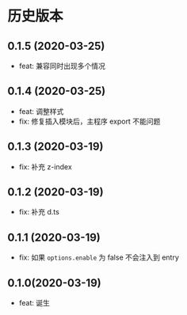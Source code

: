 # 历史版本
## 0.1.5 (2020-03-25)
* feat: 兼容同时出现多个情况

## 0.1.4 (2020-03-25)
* feat: 调整样式
* fix: 修复插入模块后，主程序 export 不能问题

## 0.1.3 (2020-03-19)
* fix: 补充 z-index
## 0.1.2 (2020-03-19)
* fix: 补充 d.ts
## 0.1.1 (2020-03-19)
* fix: 如果 `options.enable` 为 false 不会注入到 entry 

## 0.1.0(2020-03-19)
* feat: 诞生